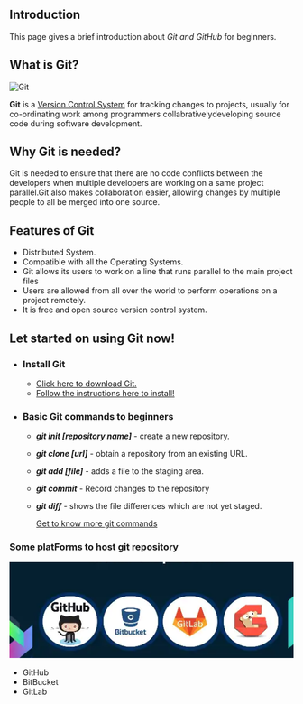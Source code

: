 ## **Introduction**
This page gives a brief introduction about _Git and GitHub_ for beginners.

## **What is Git?**

![Git](/Git-and-GitHub/Images/8ogqpfkvqqpyfbs3w6p7.png)

**Git** is a [Version Control System](https://en.wikipedia.org/wiki/Version_control) for tracking changes to projects, usually for co-ordinating work among programmers collabrativelydeveloping source code during software development.

## **Why Git is needed?**
Git is needed to ensure that there are no code conflicts between the developers when multiple developers are working on a same project parallel.Git also makes collaboration easier, allowing changes by multiple people to all be merged into one source.

## **Features of Git**

+ Distributed System.
+ Compatible with all the Operating Systems.
+ Git allows its users to work on a line that runs parallel to the main project files
+ Users are allowed from all over the world to perform operations on a project remotely.
+ It is free and open source version control system.


## **Let started on using Git now!**

* ### **Install Git**
  - [Click here to download Git.](https://git-scm.com/downloads)
  - [Follow the instructions here to install!](https://git-scm.com/book/en/v2/Getting-Started-Installing-Git)
* ### **Basic Git commands to beginners**

  + **_git init [repository name]_** - create a new repository.
  + **_git clone [url]_**            - obtain a repository from an existing URL.
  + **_git add [file]_**             - adds a file to the staging area.
  + **_git commit_**                 - Record changes to the repository 
  + **_git diff_**                   - shows the file differences which are not yet staged.

    [Get to know more git commands](https://git-scm.com/docs/git)

### **Some platForms to host git repository**

![platforms](https://github.com/sankavi23/Git-and-GitHub/blob/gh-pages/Images/Screenshot%20(620).png)
  + GitHub
  + BitBucket
  + GitLab



 

